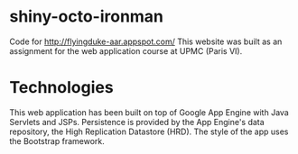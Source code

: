 shiny-octo-ironman
==================

Code for http://flyingduke-aar.appspot.com/
This website was built as an assignment for the web application course at UPMC (Paris VI).

# Technologies

This web application has been built on top of Google App Engine with Java Servlets and JSPs. Persistence is provided by the App Engine's data repository, the High Replication Datastore (HRD). The style of the app uses the Bootstrap framework.